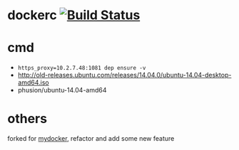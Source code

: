# dockerc [![Build Status](https://travis-ci.com/exfly/dockerc.svg?branch=master)](https://travis-ci.com/exfly/dockerc)

# cmd
* `https_proxy=10.2.7.48:1081 dep ensure -v`
* http://old-releases.ubuntu.com/releases/14.04.0/ubuntu-14.04-desktop-amd64.iso
* phusion/ubuntu-14.04-amd64

# others 
forked for [mydocker](github.com/xianlubird/mydocker), refactor and add some new feature
